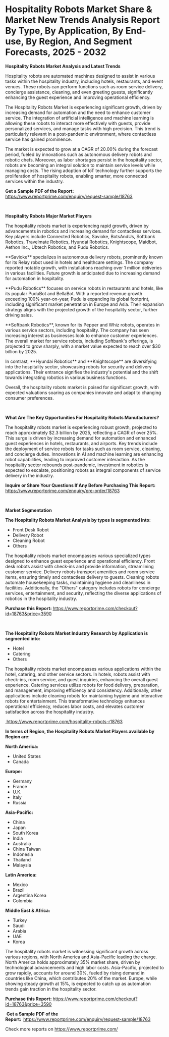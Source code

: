<p><h1>Hospitality Robots Market Share & Market New Trends Analysis Report By Type, By Application, By End-use, By Region, And Segment Forecasts, 2025 - 2032</h1></p><p><strong>Hospitality Robots Market Analysis and Latest Trends</strong></p>
<p><p>Hospitality robots are automated machines designed to assist in various tasks within the hospitality industry, including hotels, restaurants, and event venues. These robots can perform functions such as room service delivery, concierge assistance, cleaning, and even greeting guests, significantly enhancing the guest experience and improving operational efficiency.</p><p>The Hospitality Robots Market is experiencing significant growth, driven by increasing demand for automation and the need to enhance customer service. The integration of artificial intelligence and machine learning is allowing these robots to interact more effectively with guests, provide personalized services, and manage tasks with high precision. This trend is particularly relevant in a post-pandemic environment, where contactless service has gained prominence.</p><p>The market is expected to grow at a CAGR of 20.00% during the forecast period, fueled by innovations such as autonomous delivery robots and robotic chefs. Moreover, as labor shortages persist in the hospitality sector, robots are becoming an integral solution to maintain service levels while managing costs. The rising adoption of IoT technology further supports the proliferation of hospitality robots, enabling smarter, more connected services within the industry.</p></p>
<p><strong>Get a Sample PDF of the Report:&nbsp;</strong> <a href="https://www.reportprime.com/enquiry/request-sample/18763?utm_campaign=3500&utm_medium=2&utm_source=Github&utm_content=ia&utm_term=19032025&utm_id=hospitality-robots">https://www.reportprime.com/enquiry/request-sample/18763</a></p>
<p>&nbsp;</p>
<p><strong>Hospitality Robots Major Market Players</strong></p>
<p><p>The hospitality robots market is experiencing rapid growth, driven by advancements in robotics and increasing demand for contactless services. Key players include Connected Robotics, Savioke, BotsAndUs, Softbank Robotics, Travelmate Robotics, Hyundai Robotics, Knightscope, Maidbot, Aethon Inc., Ubtech Robotics, and Pudu Robotics.</p><p>**Savioke** specializes in autonomous delivery robots, prominently known for its Relay robot used in hotels and healthcare settings. The company reported notable growth, with installations reaching over 1 million deliveries in various facilities. Future growth is anticipated due to increasing demand for automation in hospitality.</p><p>**Pudu Robotics** focuses on service robots in restaurants and hotels, like its popular PuduBot and BellaBot. With a reported revenue growth exceeding 100% year-on-year, Pudu is expanding its global footprint, including significant market penetration in Europe and Asia. Their expansion strategy aligns with the projected growth of the hospitality sector, further driving sales.</p><p>**Softbank Robotics**, known for its Pepper and Whiz robots, operates in various service sectors, including hospitality. The company has seen increasing interest as businesses look to enhance customer experiences. The overall market for service robots, including Softbank's offerings, is projected to grow sharply, with a market value expected to reach over $30 billion by 2025.</p><p>In contrast, **Hyundai Robotics** and **Knightscope** are diversifying into the hospitality sector, showcasing robots for security and delivery applications. Their entrance signifies the industry's potential and the shift towards integrating robotics in various business functions.</p><p>Overall, the hospitality robots market is poised for significant growth, with expected valuations soaring as companies innovate and adapt to changing consumer preferences.</p></p>
<p>&nbsp;</p>
<p><strong>What Are The Key Opportunities For Hospitality Robots Manufacturers?</strong></p>
<p><p>The hospitality robots market is experiencing robust growth, projected to reach approximately $2.3 billion by 2025, reflecting a CAGR of over 25%. This surge is driven by increasing demand for automation and enhanced guest experiences in hotels, restaurants, and airports. Key trends include the deployment of service robots for tasks such as room service, cleaning, and concierge duties. Innovations in AI and machine learning are enhancing robot capabilities, leading to improved customer interaction. As the hospitality sector rebounds post-pandemic, investment in robotics is expected to escalate, positioning robots as integral components of service delivery in the industry.</p></p>
<p><strong>Inquire or Share Your Questions If Any Before Purchasing This Report:</strong> <a href="https://www.reportprime.com/enquiry/pre-order/18763?utm_campaign=3500&utm_medium=2&utm_source=Github&utm_content=ia&utm_term=19032025&utm_id=hospitality-robots">https://www.reportprime.com/enquiry/pre-order/18763</a></p>
<p>&nbsp;</p>
<p><strong>Market Segmentation</strong></p>
<p><strong>The Hospitality Robots Market Analysis by types is segmented into:</strong></p>
<p><ul><li>Front Desk Robot</li><li>Delivery Robot</li><li>Cleaning Robot</li><li>Others</li></ul></p>
<p><p>The hospitality robots market encompasses various specialized types designed to enhance guest experience and operational efficiency. Front desk robots assist with check-ins and provide information, streamlining customer service. Delivery robots transport amenities and room service items, ensuring timely and contactless delivery to guests. Cleaning robots automate housekeeping tasks, maintaining hygiene and cleanliness in facilities. Additionally, the "Others" category includes robots for concierge services, entertainment, and security, reflecting the diverse applications of robotics in the hospitality industry.</p></p>
<p><strong>Purchase this Report:&nbsp;</strong><a href="https://www.reportprime.com/checkout?id=18763&price=3590&utm_campaign=3500&utm_medium=2&utm_source=Github&utm_content=ia&utm_term=19032025&utm_id=hospitality-robots">https://www.reportprime.com/checkout?id=18763&price=3590</a></p>
<p>&nbsp;</p>
<p><strong>The Hospitality Robots Market Industry Research by Application is segmented into:</strong></p>
<p><ul><li>Hotel</li><li>Catering</li><li>Others</li></ul></p>
<p><p>The hospitality robots market encompasses various applications within the hotel, catering, and other service sectors. In hotels, robots assist with check-ins, room service, and guest inquiries, enhancing the overall guest experience. Catering services utilize robots for food delivery, preparation, and management, improving efficiency and consistency. Additionally, other applications include cleaning robots for maintaining hygiene and interactive robots for entertainment. This transformative technology enhances operational efficiency, reduces labor costs, and elevates customer satisfaction across the hospitality industry.</p></p>
<p><a href="https://www.reportprime.com/hospitality-robots-r18763?utm_campaign=3500&utm_medium=2&utm_source=Github&utm_content=ia&utm_term=19032025&utm_id=hospitality-robots">&nbsp;https://www.reportprime.com/hospitality-robots-r18763</a></p>
<p><strong>In terms of Region, the Hospitality Robots Market Players available by Region are:</strong></p>
<p>
    <p> <strong> North America: </strong>
        <ul>
            <li>United States</li>
            <li>Canada</li>
        </ul>
        </p> 
    <p> <strong> Europe: </strong>
        <ul>
            <li>Germany</li>
            <li>France</li>
            <li>U.K.</li>
            <li>Italy</li>
            <li>Russia</li>
        </ul>
        </p> 
    <p> <strong> Asia-Pacific: </strong>
        <ul>
            <li>China</li>
            <li>Japan</li>
            <li>South Korea</li>
            <li>India</li>
            <li>Australia</li>
            <li>China Taiwan</li>
            <li>Indonesia</li>
            <li>Thailand</li>
            <li>Malaysia</li>
        </ul>
        </p> 
    <p> <strong> Latin America: </strong>
        <ul>
            <li>Mexico</li>
            <li>Brazil</li>
            <li>Argentina Korea</li>
            <li>Colombia</li>
        </ul>
        </p> 
    <p> <strong> Middle East & Africa: </strong>
        <ul>
            <li>Turkey</li>
            <li>Saudi</li>
            <li>Arabia</li>
            <li>UAE</li>
            <li>Korea</li>
        </ul>
    </p>
    </p>
<p><p>The hospitality robots market is witnessing significant growth across various regions, with North America and Asia-Pacific leading the charge. North America holds approximately 35% market share, driven by technological advancements and high labor costs. Asia-Pacific, projected to grow rapidly, accounts for around 30%, fueled by rising demand in countries like China, which contributes 20% of the market. Europe, while showing steady growth at 15%, is expected to catch up as automation trends gain traction in the hospitality sector.</p></p>
<p><strong>Purchase this Report: </strong><a href="https://www.reportprime.com/checkout?id=18763&price=3590&utm_campaign=3500&utm_medium=2&utm_source=Github&utm_content=ia&utm_term=19032025&utm_id=hospitality-robots">https://www.reportprime.com/checkout?id=18763&price=3590</a></p>
<p>&nbsp;<strong>Get a Sample PDF of the Report:&nbsp;&nbsp;</strong><a href="https://www.reportprime.com/enquiry/request-sample/18763?utm_campaign=3500&utm_medium=2&utm_source=Github&utm_content=ia&utm_term=19032025&utm_id=hospitality-robots">https://www.reportprime.com/enquiry/request-sample/18763</a></p>
<p><strong></strong></p>
<p>Check more reports on <a href="https://www.reportprime.com/?utm_campaign=3500&utm_medium=2&utm_source=Github&utm_content=ia&utm_term=19032025&utm_id=hospitality-robots">https://www.reportprime.com/</a></p>